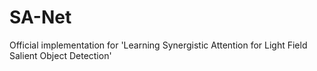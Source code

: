 # SA-Net

Official implementation for 'Learning Synergistic Attention for Light Field Salient Object Detection'
